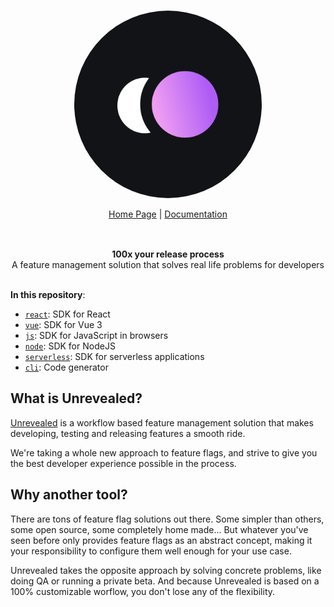 <br/>

<div align="center" style="margin: 30px;">
<a href="https://unrevealed.tech">
  <img src="https://raw.githubusercontent.com/unrevealedtech/unrevealed/main/assets/monogram.png"   style="width:300px; border-radius: 50%" align="center" />
</a>
<br />
<br />

<div align="center">
    <a href="https://unrevealed.tech">Home Page</a> |
    <a href="https://docs.unrevealed.tech">Documentation</a>
</div>
</div>

<br />

<div align="center"><strong>100x your release process</strong><br>A feature management solution that solves real life problems for developers

<br />

</div>

<br/>

**In this repository**:

- [`react`](/packages/react/): SDK for React
- [`vue`](/packages/vue/): SDK for Vue 3
- [`js`](/packages/js/): SDK for JavaScript in browsers
- [`node`](/packages/node/): SDK for NodeJS
- [`serverless`](/packages/serverless/): SDK for serverless applications
- [`cli`](/packages/cli/): Code generator

## What is Unrevealed?

[Unrevealed](https://unrevealed.tech) is a workflow based feature management solution that makes developing, testing and releasing features a smooth ride.

We're taking a whole new approach to feature flags, and strive to give you the best developer experience possible in the process.

## Why another tool?

There are tons of feature flag solutions out there. Some simpler than others, some open source, some completely home made... But whatever you've seen before only provides feature flags as an abstract concept, making it your responsibility to configure them well enough for your use case.

Unrevealed takes the opposite approach by solving concrete problems, like doing QA or running a private beta. And because Unrevealed is based on a 100% customizable worflow, you don't lose any of the flexibility.
